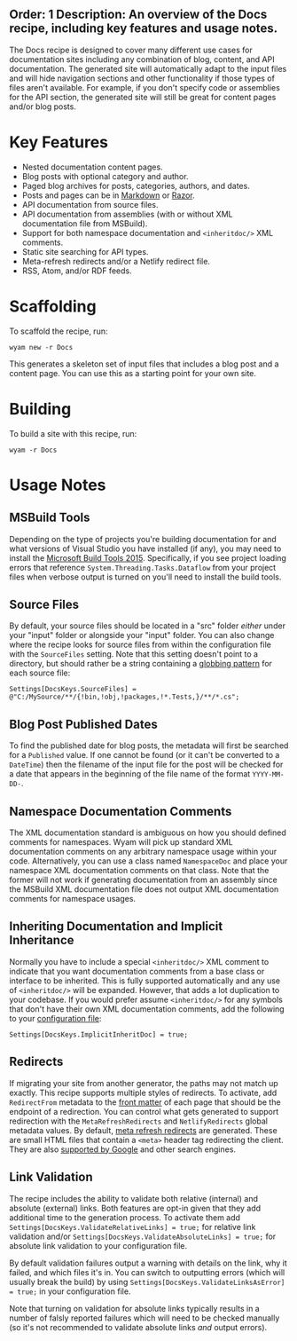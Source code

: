 Order: 1
Description: An overview of the Docs recipe, including key features and usage notes.
---
The Docs recipe is designed to cover many different use cases for documentation sites including any combination of blog, content, and API documentation. The generated site will automatically adapt to the input files and will hide navigation sections and other functionality if those types of files aren't available. For example, if you don't specify code or assemblies for the API section, the generated site will still be great for content pages and/or blog posts.

# Key Features

- Nested documentation content pages.
- Blog posts with optional category and author.
- Paged blog archives for posts, categories, authors, and dates.
- Posts and pages can be in [Markdown](/modules/markdown) or [Razor](/modules/razor).
- API documentation from source files.
- API documentation from assemblies (with or without XML documentation file from MSBuild).
- Support for both namespace documentation and `<inheritdoc/>` XML comments.
- Static site searching for API types.
- Meta-refresh redirects and/or a Netlify redirect file.
- RSS, Atom, and/or RDF feeds.

# Scaffolding

To scaffold the recipe, run:

```
wyam new -r Docs
```

This generates a skeleton set of input files that includes a blog post and a content page. You can use this as a starting point for your own site.

# Building

To build a site with this recipe, run:

```
wyam -r Docs
```

# Usage Notes

## MSBuild Tools

Depending on the type of projects you're building documentation for and what versions of Visual Studio you have installed (if any), you may need to install the [Microsoft Build Tools 2015](https://www.microsoft.com/en-us/download/details.aspx?id=48159). Specifically, if you see project loading errors that reference `System.Threading.Tasks.Dataflow` from your project files when verbose output is turned on you'll need to install the build tools.

## Source Files

By default, your source files should be located in a "src" folder *either* under your "input" folder or alongside your "input" folder. You can also change where the recipe looks for source files from within the configuration file with the `SourceFiles` setting. Note that this setting doesn't point to a directory, but should rather be a string containing a [globbing pattern](/docs/concepts/io#globbing) for each source file:

```
Settings[DocsKeys.SourceFiles] = @"C:/MySource/**/{!bin,!obj,!packages,!*.Tests,}/**/*.cs";
```

## Blog Post Published Dates

To find the published date for blog posts, the metadata will first be searched for a `Published` value. If one cannot be found (or it can't be converted to a `DateTime`) then the filename of the input file for the post will be checked for a date that appears in the beginning of the file name of the format `YYYY-MM-DD-`.

## Namespace Documentation Comments

The XML documentation standard is ambiguous on how you should defined comments for namespaces. Wyam will pick up standard XML documentation comments on any arbitrary namespace usage within your code. Alternatively, you can use a class named `NamespaceDoc` and place your namespace XML documentation comments on that class. Note that the former will not work if generating documentation from an assembly since the MSBuild XML documentation file does not output XML documentation comments for namespace usages.

## Inheriting Documentation and Implicit Inheritance

Normally you have to include a special `<inheritdoc/>` XML comment to indicate that you want documentation comments from a base class or interface to be inherited. This is fully supported automatically and any use of `<inheritdoc/>` will be expanded. However, that adds a lot duplication to your codebase. If you would prefer assume `<inheritdoc/>` for any symbols that don't have their own XML documentation comments, add the following to your [configuration file](/docs/usage/configuration):

```
Settings[DocsKeys.ImplicitInheritDoc] = true;
```

## Redirects

If migrating your site from another generator, the paths may not match up exactly. This recipe supports multiple styles of redirects. To activate, add `RedirectFrom` metadata to the [front matter](/docs/concepts/metadata#front-matter) of each page that should be the endpoint of a redirection. You can control what gets generated to support redirection with the `MetaRefreshRedirects` and `NetlifyRedirects` global metadata values. By default, [meta refresh redirects](https://www.w3.org/TR/WCAG20-TECHS/H76.html) are generated. These are small HTML files that contain a `<meta>` header tag redirecting the client. They are also [supported by Google](https://support.google.com/webmasters/answer/79812) and other search engines.

## Link Validation

The recipe includes the ability to validate both relative (internal) and absolute (external) links. Both features are opt-in given that they add additional time to the generation process. To activate them add `Settings[DocsKeys.ValidateRelativeLinks] = true;` for relative link validation and/or `Settings[DocsKeys.ValidateAbsoluteLinks] = true;` for absolute link validation to your configuration file.

By default validation failures output a warning with details on the link, why it failed, and which files it's in. You can switch to outputting errors (which will usually break the build) by using `Settings[DocsKeys.ValidateLinksAsError] = true;` in your configuration file.

Note that turning on validation for absolute links typically results in a number of falsly reported failures which will need to be checked manually (so it's not recommended to validate absolute links *and* output errors).